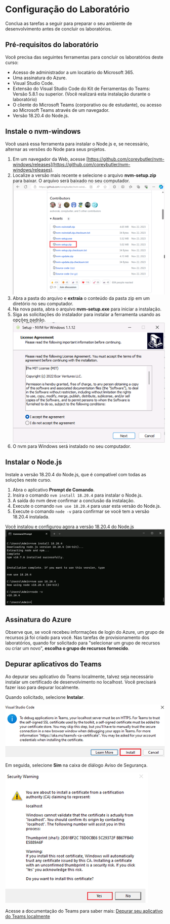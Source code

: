 # Configuração do Laboratório

Conclua as tarefas a seguir para preparar o seu ambiente de desenvolvimento antes de concluir os laboratórios.

## Pré-requisitos do laboratório

Você precisa das seguintes ferramentas para concluir os laboratórios deste curso:

- Acesso de administrador a um locatário do Microsoft 365.
- Uma assinatura do Azure.
- Visual Studio Code.
- Extensão do Visual Studio Code do Kit de Ferramentas do Teams: Versão 5.8.1 ou superior. (Você realizará esta instalação durante o laboratório)
- O cliente do Microsoft Teams (corporativo ou de estudante), ou acesso ao Microsoft Teams através de um navegador.
- Versão 18.20.4 do Node.js.

## Instale o nvm-windows

Você usará essa ferramenta para instalar o Node.js e, se necessário, alternar as versões do Node para seus projetos.

1. Em um navegador da Web, acesse [https://github.com/coreybutler/nvm-windows/releases](https://github.com/coreybutler/nvm-windows/releases).
2. Localize a versão mais recente e selecione o arquivo **nvm-setup.zip** para baixar.  O arquivo será baixado no seu computador. ![Captura de tela do download do nvm-setup.zip](../../media/download-nvm-setup.png)
3. Abra a pasta do arquivo e **extraia** o conteúdo da pasta zip em um diretório no seu computador.
4. Na nova pasta, abra o arquivo **nvm-setup.exe** para iniciar a instalação.
5. Siga as solicitações do instalador para instalar a ferramenta usando as opções padrão. ![Captura de tela da configuração da instalação do nvm](../../media/install-nvm.png)
6. O nvm para Windows será instalado no seu computador.

## Instalar o Node.js

Instale a versão 18.20.4 do Node.js, que é compatível com todas as soluções neste curso.

1. Abra o aplicativo **Prompt de Comando**.
2. Insira o comando `nvm install 18.20.4` para instalar o Node.js.
3. A saída do nvm deve confirmar a conclusão da instalação.
4. Execute o comando `nvm use 18.20.4` para usar esta versão do Node.js.
5. Execute o comando `node -v` para confirmar se você tem a versão 18.20.4 instalada.

Você instalou e configurou agora a versão 18.20.4 do Node.js ![Captura de tela da instalação do npm](../../media/nvm-install-npm.png)

## Assinatura do Azure

Observe que, se você recebeu informações de login do Azure, um grupo de recursos já foi criado para você.  Nas tarefas de provisionamento dos laboratórios, quando for solicitado para "selecionar um grupo de recursos ou criar um novo", **escolha o grupo de recursos fornecido**.

## Depurar aplicativos do Teams

Ao depurar seu aplicativo do Teams localmente, talvez seja necessário instalar um certificado de desenvolvimento no localhost.  Você precisará fazer isso para depurar localmente.

Quando solicitado, selecione **Instalar**.

![Captura de tela da solicitação para instalar o certificado de desenvolvimento.](../../media/install-certificate.png)

Em seguida, selecione **Sim** na caixa de diálogo Aviso de Segurança.

![Captura de tela da caixa de diálogo de segurança.](../../media/development-certificate.png)

Acesse a documentação do Teams para saber mais: [Depurar seu aplicativo do Teams localmente](https://learn.microsoft.com/microsoftteams/platform/toolkit/debug-local?tabs=Windows&pivots=visual-studio-code-v5)
